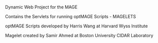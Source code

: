 Dynamic Web Project for the MAGE

Contains the Servlets for running optMAGE Scripts - MAGELETS

optMAGE Scripts developed by Harris Wang at Harvard Wyss Institute

Magelet created by Samir Ahmed at Boston University CIDAR Laboratory
